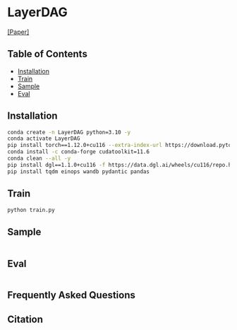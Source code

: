 # LayerDAG

[[Paper]](https://openreview.net/pdf?id=IsarrieeQA)

## Table of Contents

- [Installation](#installation)
- [Train](#train)
- [Sample](#sample)
- [Eval](#eval)

## Installation

```bash
conda create -n LayerDAG python=3.10 -y
conda activate LayerDAG
pip install torch==1.12.0+cu116 --extra-index-url https://download.pytorch.org/whl/cu116
conda install -c conda-forge cudatoolkit=11.6
conda clean --all -y
pip install dgl==1.1.0+cu116 -f https://data.dgl.ai/wheels/cu116/repo.html
pip install tqdm einops wandb pydantic pandas
```

## Train

```bash
python train.py
```

## Sample

```bash
```

## Eval

```bash
```

## Frequently Asked Questions

## Citation

```
```
